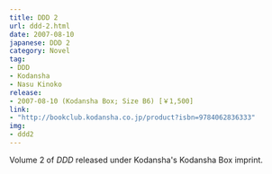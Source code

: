```yaml
---
title: DDD 2
url: ddd-2.html
date: 2007-08-10
japanese: DDD 2
category: Novel
tag:
- DDD
- Kodansha
- Nasu Kinoko
release:
- 2007-08-10 (Kodansha Box; Size B6) [￥1,500]
link:
- "http://bookclub.kodansha.co.jp/product?isbn=9784062836333"
img:
- ddd2
---
```


Volume 2 of *DDD* released under Kodansha's Kodansha Box imprint.